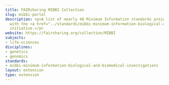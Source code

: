 ```yaml
---
title: FAIRsharing MIBBI Collection
slug: mibbi-portal
description: <p>A list of nearly 40 Minimum Information standards projects registered
  with the <a href="../standards/mibbi-minimum-information-biological-and-biomedical-investigations.html">MIBBI</a>
  initiative.</p>
website: https://fairsharing.org/collection/MIBBI
subjects:
- life-sciences
disciplines:
- genetics
- genomics
standards:
- mibbi-minimum-information-biological-and-biomedical-investigations
layout: extension
type: extension
---
```


